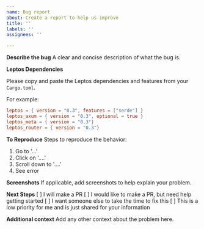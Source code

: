 ```yaml
---
name: Bug report
about: Create a report to help us improve
title: ''
labels: ''
assignees: ''

---
```


**Describe the bug**
A clear and concise description of what the bug is.

**Leptos Dependencies**

Please copy and paste the Leptos dependencies and features from your `Cargo.toml`.

For example:
```toml
leptos = { version = "0.3", features = ["serde"] }
leptos_axum = { version = "0.3", optional = true }
leptos_meta = { version = "0.3"}
leptos_router = { version = "0.3"}
```

**To Reproduce**
Steps to reproduce the behavior:
1. Go to '...'
2. Click on '....'
3. Scroll down to '....'
4. See error

**Screenshots**
If applicable, add screenshots to help explain your problem.

**Next Steps**
[ ] I will make a PR
[ ] I would like to make a PR, but need help getting started
[ ] I want someone else to take the time to fix this
[ ] This is a low priority for me and is just shared for your information

**Additional context**
Add any other context about the problem here.
